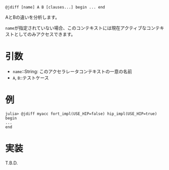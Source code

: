 ```
@jdiff [name] A B [clauses...] begin ... end
```

AとBの違いを分析します。

`name`が指定されていない場合、このコンテキストには現在アクティブなコンテキストとしてのみアクセスできます。

# 引数

  * `name`::String: このアクセラレータコンテキストの一意の名前
  * `A`, `B`::テストケース

# 例

```julia-repl
julia> @jdiff myacc fort_impl(USE_HIP=false) hip_impl(USE_HIP=true) begin
...
end
```

# 実装

T.B.D.
